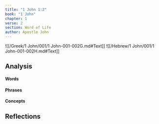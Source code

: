 ```yaml
---
title: "1 John 1:2"
book: "1 John"
chapter: 1
verse: 2
section: Word of Life
author: Apostle John
---
```

![[/Greek/1 John/001/1 John-001-002G.md#Text]]
![[/Hebrew/1 John/001/1 John-001-002H.md#Text]]

## Analysis

#### Words

#### Phrases

#### Concepts

## Reflections
